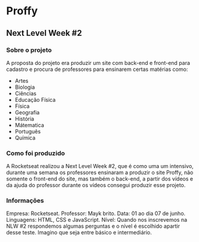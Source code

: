 # Proffy
## Next Level Week #2

### Sobre o projeto
A proposta do projeto era produzir um site com back-end e front-end para cadastro e procura de professores para ensinarem certas matérias como:
- Artes
- Biologia
- Ciências
- Educação Física
- Física
- Geografia
- História
- Mátematica
- Português
- Química

### Como foi produzido

A Rocketseat realizou a Next Level Week #2, que é como uma um intensivo, durante uma semana os professores ensinaram a produzir o site Proffy, não somente o front-end do site, mas também o back-end, a partir dos vídeos e da ajuda do professor durante os vídeos consegui produzir esse projeto.

### Informações

Empresa: Rocketseat.
Professor: Mayk brito. 
Data: 01 ao dia 07 de junho. 
Linguagens: HTML, CSS e JavaScript. 
Nível: Quando nos inscrevemos na NLW #2 respondemos algumas perguntas e o nível é escolhido apartir desse teste. Imagino que seja entre básico e intermediário.
